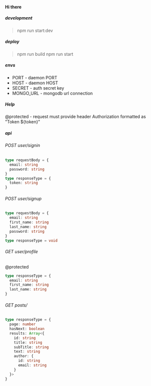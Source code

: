 #### Hi there

##### development
> npm run start:dev

##### deploy
> npm run build
> npm run start

##### envs
 - PORT - daemon PORT
 - HOST - daemon HOST
 - SECRET - auth secret key
 - MONGO_URL - mongodb url connection

##### Help
@protected - request must provide header Authorization formatted as "Token ${token}"

##### api
###### POST user/signin
```typescript
type requestBody = {
  email: string
  password: string
}
type responseType = {
  token: string
}
```
###### POST user/signup
```typescript
type requestBody = {
  email: string
  first_name: string
  last_name: string
  password: string
}
type responseType = void
```
###### GET user/profile
@protected
```typescript
type responseType = {
  email: string
  first_name: string
  last_name: string
}
```
###### GET posts/
```typescript
type responseType = {
  page: number
  hasNext: boolean
  results: Array<{
    id: string
    title: string
    subTitle: string
    text: string
    author: {
      id: string
      email: string
    }
  }>
}
```



